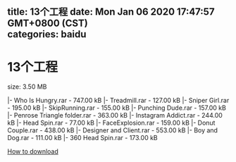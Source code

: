 
title: 13个工程
date: Mon Jan 06 2020 17:47:57 GMT+0800 (CST)    
categories: baidu
---

# 13个工程
size: 3.50 MB
 
 
|- Who Is Hungry.rar - 747.00 kB
|- Treadmill.rar - 127.00 kB
|- Sniper Girl.rar - 195.00 kB
|- SkipRunning.rar - 155.00 kB
|- Punching Dude.rar - 157.00 kB
|- Penrose Triangle folder.rar - 363.00 kB
|- Instagram Addict.rar - 244.00 kB
|- Head Spin.rar - 77.00 kB
|- FaceExplosion.rar - 159.00 kB
|- Donut Couple.rar - 438.00 kB
|- Designer and Client.rar - 553.00 kB
|- Boy and Dog.rar - 111.00 kB
|- 360 Head Spin.rar - 173.00 kB

[How to download](https://bpcam.bemobtrk.com/go/2ceec3aa-1ca2-46d6-b9ff-aaa5c184517c?jno=4079)
